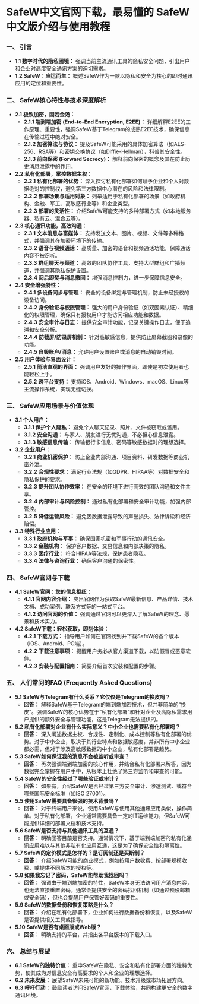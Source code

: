 # SafeW中文官网下载，最易懂的 SafeW 中文版介绍与使用教程

### 一、 引言

* **1.1 数字时代的隐私困境：** 强调当前主流通讯工具的隐私安全问题，引出用户和企业对高度安全通讯方案的迫切需求。
* **1.2 SafeW：应运而生：** 概述SafeW作为一款以隐私和安全为核心的即时通讯应用的定位和重要性。

### 二、 SafeW核心特性与技术深度解析

* **2.1 极致加密，固若金汤：**
    * **2.1.1 端到端加密 (End-to-End Encryption, E2EE)：** 详细解释E2EE的工作原理、重要性，强调SafeW基于Telegram的成熟E2EE技术，确保信息在传输过程中绝对安全。
    * **2.1.2 加密算法与协议：** 提及SafeW可能采用的具体加密算法（如AES-256、RSA等）和密钥交换协议（如Diffie-Hellman），科普其安全性。
    * **2.1.3 前向保密 (Forward Secrecy)：** 解释前向保密的概念及其在防止历史消息泄露中的作用。
* **2.2 私有化部署，掌控数据主权：**
    * **2.2.1 私有化部署的优势：** 深入探讨私有化部署如何赋予企业和个人对数据绝对的控制权，避免第三方数据中心潜在的风险和法律限制。
    * **2.2.2 部署场景与适用对象：** 列举适用于私有化部署的场景（如政府机构、金融、军工、高敏感行业等）和企业类型。
    * **2.2.3 部署的灵活性：** 介绍SafeW可能支持的多种部署方式（如本地服务器、私有云、混合云等）。
* **2.3 核心通讯功能，高效沟通：**
    * **2.3.1 文本消息与富媒体：** 支持发送文本、图片、视频、文件等多种格式，并强调其在加密环境下的传输。
    * **2.3.2 语音与视频通话：** 高质量、加密的语音和视频通话功能，保障通话内容不被窃听。
    * **2.3.3 群组聊天与频道：** 高效的团队协作工具，支持大型群组和广播频道，并强调其隐私保护设置。
    * **2.3.4 阅后即焚与消息撤回：** 增强消息控制力，进一步保障信息安全。
* **2.4 安全增强特性：**
    * **2.4.1 多设备同步与管理：** 安全的设备绑定与管理机制，防止未经授权的设备访问。
    * **2.4.2 身份验证与权限管理：** 强大的用户身份验证（如双因素认证）、精细化的权限管理，确保只有授权用户才能访问相应功能和数据。
    * **2.4.3 安全审计与日志：** 提供安全审计功能，记录关键操作日志，便于追溯和安全分析。
    * **2.4.4 防截屏/防录屏机制：** 针对高敏感信息，提供防止屏幕截图和录像的功能。
    * **2.4.5 自毁账户/消息：** 允许用户设置账户或消息的自动销毁时间。
* **2.5 用户体验与界面设计：**
    * **2.5.1 简洁直观的界面：** 强调用户友好的操作界面，即使是初次使用者也能轻松上手。
    * **2.5.2 跨平台支持：** 支持iOS、Android、Windows、macOS、Linux等主流操作系统，实现无缝切换。

### 三、 SafeW应用场景与价值体现

* **3.1 个人用户：**
    * **3.1.1 保护个人隐私：** 避免个人聊天记录、照片、文件被窃取或滥用。
    * **3.1.2 安全沟通：** 与家人、朋友进行无忧沟通，不必担心信息泄露。
    * **3.1.3 敏感信息传输：** 传输银行卡信息、密码等敏感数据时的理想选择。
* **3.2 企业用户：**
    * **3.2.1 商业机密保护：** 防止企业内部沟通、项目资料、研发数据等商业机密外泄。
    * **3.2.2 合规性要求：** 满足行业法规（如GDPR、HIPAA等）对数据安全和隐私保护的要求。
    * **3.2.3 提升团队协作效率：** 在安全的环境下进行高效的团队沟通和文件共享。
    * **3.2.4 内部审计与风险控制：** 通过私有化部署和安全审计功能，加强内部管控。
    * **3.2.5 降低运营风险：** 避免因数据泄露导致的声誉损失、法律诉讼和经济赔偿。
* **3.3 特殊行业应用：**
    * **3.3.1 政府机构与军事：** 确保国家机密和军事行动的通讯安全。
    * **3.3.2 金融机构：** 保护客户数据、交易信息和内部决策的隐私。
    * **3.3.3 医疗行业：** 符合HIPAA等法规，保护患者隐私。
    * **3.3.4 法律与咨询行业：** 确保客户沟通的保密性。

### 四、 SafeW官网与下载

* **4.1 SafeW官网：您的信息枢纽：**
    * **4.1.1 官网内容介绍：** 突出官网作为获取SafeW最新信息、产品详情、技术文档、成功案例、联系方式等的一站式平台。
    * **4.1.2 访问官网的价值：** 强调通过官网可以更深入了解SafeW的理念、愿景和技术实力。
* **4.2 SafeW下载：轻松获取，即刻体验：**
    * **4.2.1 下载方式：** 指导用户如何在官网找到并下载SafeW的各个版本（iOS、Android、PC端）。
    * **4.2.2 下载注意事项：** 提醒用户务必从官方渠道下载，以防假冒或恶意软件。
    * **4.2.3 安装与配置指南：** 简要介绍首次安装和配置的步骤。

### 五、 人们常问的FAQ (Frequently Asked Questions)

* **5.1 SafeW与Telegram有什么关系？它仅仅是Telegram的换皮吗？**
    * **回答：** 解释SafeW基于Telegram的端到端加密技术，但并非简单的“换皮”。强调SafeW的核心优势在于“私有化部署”和针对企业及高隐私需求用户提供的额外安全与管理功能，这是Telegram无法提供的。
* **5.2 私有化部署对企业有什么实际意义？中小企业也需要私有化部署吗？**
    * **回答：** 深入阐述数据主权、合规性、定制化、成本控制等私有化部署的优势。对于中小企业，取决于其行业特点和数据敏感度，并非所有中小企业都必需，但对于涉及高敏感数据的中小企业，私有化部署是趋势。
* **5.3 SafeW如何保证我的消息不会被监听或审查？**
    * **回答：** 再次强调端到端加密的核心作用，并结合私有化部署来解答，因为数据完全掌握在用户手中，从根本上杜绝了第三方监听和审查的可能。
* **5.4 SafeW的安全性经过了哪些验证或审计？**
    * **回答：** 如果有，介绍SafeW是否经过第三方安全审计、渗透测试、或符合哪些国际安全标准（如ISO 27001）。
* **5.5 使用SafeW需要具备很强的技术背景吗？**
    * **回答：** 对于终端用户来说，使用SafeW与使用其他通讯应用类似，操作简单。对于私有化部署，企业通常需要具备一定的IT运维能力，但SafeW可能提供详细的部署文档和技术支持。
* **5.6 SafeW是否支持与其他通讯工具的互通？**
    * **回答：** 明确回答目前是否支持。通常情况下，基于端到端加密的私有化通讯应用难以与其他非私有化应用互通，这是为了确保安全性和隔离性。
* **5.7 SafeW的定价模式是怎样的？是订阅制还是买断制？**
    * **回答：** 介绍SafeW可能的商业模式，例如按用户数收费、按部署规模收费、或提供不同版本的授权等。
* **5.8 如果我忘记了密码，SafeW能帮助我找回吗？**
    * **回答：** 强调由于端到端加密的特性，SafeW本身无法访问用户消息内容，也无法直接重置密码。通常会提供安全的密码找回机制（如通过预设邮箱或安全码），但也会提醒用户保管好密码的重要性。
* **5.9 SafeW的数据备份和恢复策略是什么？**
    * **回答：** 介绍在私有化部署下，企业如何进行数据备份和恢复，以及SafeW是否提供相关工具或指导。
* **5.10 SafeW是否有桌面版或Web版？**
    * **回答：** 明确支持的平台，并指出各平台版本的下载入口。

### 六、 总结与展望

* **6.1 SafeW的独特价值：** 重申SafeW在隐私、安全和私有化部署方面的独特优势，使其成为对信息安全有高要求的个人和企业的理想选择。
* **6.2 未来发展：** 展望SafeW未来可能的新功能、技术升级或市场拓展方向。
* **6.3 呼吁行动：** 鼓励读者访问SafeW官网，下载体验，共同构建更安全的数字通讯环境。
